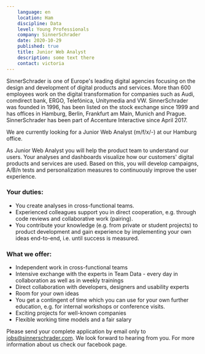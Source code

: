 ```yaml
---
    language: en
    location: Ham
    discipline: Data
    level: Young Professionals
    company: SinnerSchrader
    date: 2020-10-29
    published: true
    title: Junior Web Analyst
    description: some text there
    contact: victoria
---
```

SinnerSchrader is one of Europe's leading digital agencies focusing on the design and development of digital products and services. More than 600 employees work on the digital transformation for companies such as Audi, comdirect bank, ERGO, Telefónica, Unitymedia and VW. SinnerSchrader was founded in 1996, has been listed on the stock exchange since 1999 and has offices in Hamburg, Berlin, Frankfurt am Main, Munich and Prague. SinnerSchrader has been part of Accenture Interactive since April 2017.

We are currently looking for a Junior Web Analyst (m/f/x/-) at our Hamburg office.

As Junior Web Analyst you will help the product team to understand our users. Your analyses and dashboards visualize how our customers' digital products and services are used. Based on this, you will develop campaigns, A/B/n tests and personalization measures to continuously improve the user experience.

### Your duties:

- You create analyses in cross-functional teams.
- Experienced colleagues support you in direct cooperation, e.g. through code reviews and collaborative work (pairing).
- You contribute your knowledge (e.g. from private or student projects) to product development and gain experience by implementing your own ideas end-to-end, i.e. until success is measured.

### What we offer:

- Independent work in cross-functional teams
- Intensive exchange with the experts in Team Data - every day in collaboration as well as in weekly trainings
- Direct collaboration with developers, designers and usability experts
- Room for your own ideas
- You get a contingent of time which you can use for your own further education, e.g. for internal workshops or conference visits.             
- Exciting projects for well-known companies
- Flexible working time models and a fair salary

Please send your complete application by email only to <jobs@sinnerschrader.com>. We look forward to hearing from you. For more information about us check our facebook page. 
